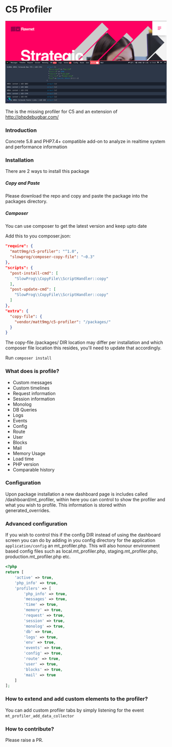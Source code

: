 # C5 Profiler

![example](docs/images/example.png)

The is the missing profiler for C5 and an extension of http://phpdebugbar.com/

### Introduction
Concrete 5.8 and PHP7.4+ compatible add-on to analyze in realtime system and performance information

### Installation

There are 2 ways to install this package

##### Copy and Paste
Please download the repo and copy and paste the package into the packages directory.

##### Composer
You can use composer to get the latest version and keep upto date

Add this to you composer.json:

```json
"require": {
  "matt9mg/c5-profiler": "^1.0",
  "slowprog/composer-copy-file": "~0.3"
},
"scripts": {
  "post-install-cmd": [
    "SlowProg\\CopyFile\\ScriptHandler::copy"
  ],
  "post-update-cmd": [
    "SlowProg\\CopyFile\\ScriptHandler::copy"
  ]
},
"extra": {
  "copy-file": {
    "vendor/matt9mg/c5-profiler": "/packages/"
  }
}
```

The copy-file /packages/ DIR location may differ per installation and which composer file location this resides, you'll need to update that accordingly.

Run `composer install`

### What does is profile?
- Custom messages
- Custom timelines
- Request information
- Session information
- Monolog
- DB Queries
- Logs
- Events
- Config
- Route
- User
- Blocks
- Mail
- Memory Usage
- Load time
- PHP version
- Comparable history

### Configuration
Upon package installation a new dashboard page is includes called /dashboard/mt_profiler, within here you can control to show the profiler and what you wish to profile. This information is stored within generated_overrides.

### Advanced configuration
If you wish to control this if the config DIR instead of using the dashboard screen you can do by adding in you config directory for the application `application/config` an mt_profiler.php. This will also honour environment based config files such as local.mt_profiler.php, staging.mt_profiler.php, production.mt_profiler.php etc.


```php
<?php
return [
    'active' => true,
    'php_info' => true,
    'profilers' => [
        'php_info' => true,
        'messages' => true,
        'time' => true,
        'memory' => true,
        'request' => true,
        'session' => true,
        'monolog' => true,
        'db' => true,
        'logs' => true,
        'env' => true,
        'events' => true,
        'config' => true,
        'route' => true,
        'user' => true,
        'blocks' => true,
        'mail' => true
    ]
];
```

### How to extend and add custom elements to the profiler?

You can add custom profiler tabs by simply listening for the event `mt_profiler_add_data_collector`

### How to contribute?
Please raise a PR.
